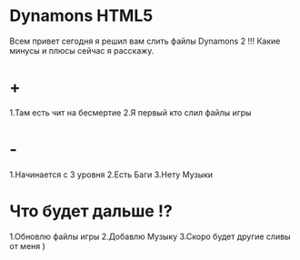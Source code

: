 # Dynamons HTML5
Всем привет сегодня я решил вам слить файлы Dynamons 2 !!!
Какие минусы и плюсы сейчас я расскажу.

# + 
1.Там есть чит на бесмертие
2.Я первый кто слил файлы игры

# - 
1.Начинается с 3 уровня
2.Есть Баги
3.Нету Музыки

# Что будет дальше !?
1.Обновлю файлы игры
2.Добавлю Музыку
3.Скоро будет другие сливы от меня )

